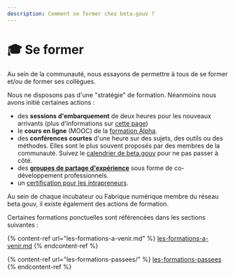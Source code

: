 ```yaml
---
description: Comment se former chez beta.gouv ?
---
```


# 🎓 Se former

Au sein de la communauté, nous essayons de permettre à tous de se former et/ou de former ses collègues.

Nous ne disposons pas d'une "stratégie" de formation. Néanmoins nous avons initié certaines actions :

* des **sessions d'embarquement** de deux heures pour les nouveaux arrivants (plus d'informations sur [cette page](https://doc.incubateur.net/communaute/travailler-a-beta-gouv/se-former))
* le **cours en ligne** (MOOC) de la [formation Alpha](https://beta.gouv.fr/alpha/mooc/).
* des **conférences courtes** d'une heure sur des sujets, des outils ou des méthodes. Elles sont le plus souvent proposés par des membres de la communauté. Suivez le [calendrier de beta.gouv](https://calendar.google.com/calendar/embed?src=0ieonqap1r5jeal5ugeuhoovlg%40group.calendar.google.com\&ctz=Europe%2FParis) pour ne pas passer à côté.
* des [**groupes de partage d'expérience**](clubs-de-partage-dexperience/) sous forme de co-développement professionnels.
* un [certification pour les intrapreneurs](certification-des-intrapreneurs/).

Au sein de chaque incubateur ou Fabrique numérique membre du réseau beta.gouv, il existe également des actions de formation.

Certaines formations ponctuelles sont référencées dans les sections suivantes :

{% content-ref url="les-formations-a-venir.md" %}
[les-formations-a-venir.md](les-formations-a-venir.md)
{% endcontent-ref %}

{% content-ref url="les-formations-passees/" %}
[les-formations-passees](les-formations-passees/)
{% endcontent-ref %}
